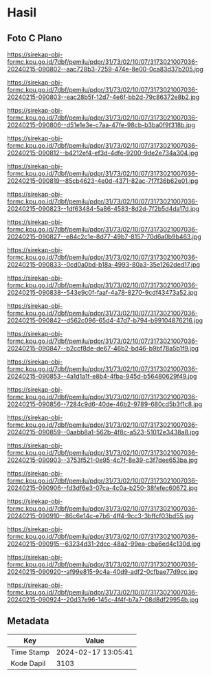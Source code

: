# Hasil

## Foto C Plano

https://sirekap-obj-formc.kpu.go.id/7dbf/pemilu/pdpr/31/73/02/10/07/3173021007036-20240215-090802--aac728b3-7259-474e-8e00-0ca83d37b205.jpg

https://sirekap-obj-formc.kpu.go.id/7dbf/pemilu/pdpr/31/73/02/10/07/3173021007036-20240215-090803--eac28b5f-12d7-4e6f-bb2d-79c86372e8b2.jpg

https://sirekap-obj-formc.kpu.go.id/7dbf/pemilu/pdpr/31/73/02/10/07/3173021007036-20240215-090806--d51e1e3e-c7aa-47fe-98cb-b3ba0f9f318b.jpg

https://sirekap-obj-formc.kpu.go.id/7dbf/pemilu/pdpr/31/73/02/10/07/3173021007036-20240215-090812--b4212ef4-ef3d-4dfe-9200-9de2e734a304.jpg

https://sirekap-obj-formc.kpu.go.id/7dbf/pemilu/pdpr/31/73/02/10/07/3173021007036-20240215-090819--85cb4623-4e0d-4371-82ac-7f7f36b62e01.jpg

https://sirekap-obj-formc.kpu.go.id/7dbf/pemilu/pdpr/31/73/02/10/07/3173021007036-20240215-090823--1df63484-5a86-4583-8d2d-7f2b5d4da17d.jpg

https://sirekap-obj-formc.kpu.go.id/7dbf/pemilu/pdpr/31/73/02/10/07/3173021007036-20240215-090827--e84c2c1e-8d77-49b7-8157-70d6a0b9b463.jpg

https://sirekap-obj-formc.kpu.go.id/7dbf/pemilu/pdpr/31/73/02/10/07/3173021007036-20240215-090833--0cd0a0bd-b18a-4993-80a3-35e1262ded17.jpg

https://sirekap-obj-formc.kpu.go.id/7dbf/pemilu/pdpr/31/73/02/10/07/3173021007036-20240215-090838--543e9c0f-faaf-4a78-8270-9cdf43473a52.jpg

https://sirekap-obj-formc.kpu.go.id/7dbf/pemilu/pdpr/31/73/02/10/07/3173021007036-20240215-090842--d562c096-65d4-47d7-b794-b99104876216.jpg

https://sirekap-obj-formc.kpu.go.id/7dbf/pemilu/pdpr/31/73/02/10/07/3173021007036-20240215-090847--b2ccf8de-de67-46b2-bd46-b9bf78a5b1f9.jpg

https://sirekap-obj-formc.kpu.go.id/7dbf/pemilu/pdpr/31/73/02/10/07/3173021007036-20240215-090853--4a1d1a1f-e8b4-4fba-945d-b56480629f49.jpg

https://sirekap-obj-formc.kpu.go.id/7dbf/pemilu/pdpr/31/73/02/10/07/3173021007036-20240215-090856--7284c9d6-40de-46b2-9789-680cd5b3f1c8.jpg

https://sirekap-obj-formc.kpu.go.id/7dbf/pemilu/pdpr/31/73/02/10/07/3173021007036-20240215-090859--0aabb8a1-562b-4f8c-a523-51012e3438a8.jpg

https://sirekap-obj-formc.kpu.go.id/7dbf/pemilu/pdpr/31/73/02/10/07/3173021007036-20240215-090903--3753f521-0e95-4c7f-8e39-c3f7dee653ba.jpg

https://sirekap-obj-formc.kpu.go.id/7dbf/pemilu/pdpr/31/73/02/10/07/3173021007036-20240215-090906--fd3df6e3-07ca-4c0a-b250-38fefec60672.jpg

https://sirekap-obj-formc.kpu.go.id/7dbf/pemilu/pdpr/31/73/02/10/07/3173021007036-20240215-090910--86c6e14c-e7b6-4ff4-9cc3-3bffcf03bd55.jpg

https://sirekap-obj-formc.kpu.go.id/7dbf/pemilu/pdpr/31/73/02/10/07/3173021007036-20240215-090915--63234d31-2dcc-48a2-99ea-cba6ed4c130d.jpg

https://sirekap-obj-formc.kpu.go.id/7dbf/pemilu/pdpr/31/73/02/10/07/3173021007036-20240215-090920--af99e815-9c4a-40d9-adf2-0cfbae77d9cc.jpg

https://sirekap-obj-formc.kpu.go.id/7dbf/pemilu/pdpr/31/73/02/10/07/3173021007036-20240215-090924--20d37e96-145c-4f4f-b7a7-08d8df29954b.jpg


## Metadata

| Key        | Value               |
| ---------- | ------------------- |
| Time Stamp | 2024-02-17 13:05:41 |
| Kode Dapil | 3103                |



